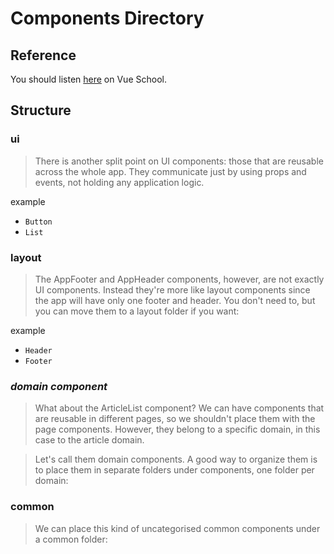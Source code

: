 # Components Directory
## Reference
You should listen [here](https://vueschool.io/articles/vuejs-tutorials/structuring-vue-components/) on Vue School.  

## Structure
### ui
> There is another split point on UI components: those that are reusable across the whole app. They communicate just by using props and events, not holding any application logic.

example
- `Button`
- `List`

### layout
> The AppFooter and AppHeader components, however, are not exactly UI components. Instead they're more like layout components since the app will have only one footer and header. You don't need to, but you can move them to a layout folder if you want:

example
- `Header`
- `Footer`

### *domain component*
> What about the ArticleList component? We can have components that are reusable in different pages, so we shouldn't place them with the page components. However, they belong to a specific domain, in this case to the article domain.

> Let's call them domain components. A good way to organize them is to place them in separate folders under components, one folder per domain:

### common
> We can place this kind of uncategorised common components under a common folder:
